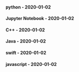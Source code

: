 
#### python - 2020-01-02

#### Jupyter Notebook - 2020-01-02

#### C++ - 2020-01-02

#### Java - 2020-01-02

#### swift - 2020-01-02

#### javascript - 2020-01-02
